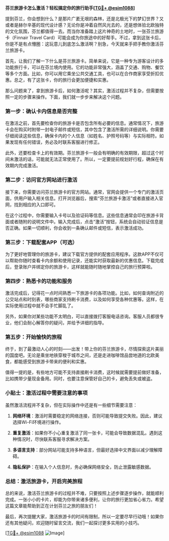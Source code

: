 **芬兰旅游卡怎么激活？轻松搞定你的旅行助手[[TG💪+ @esim1088](https://t.me/s/esim1088)]**

提到芬兰，你会想到什么？是那片广袤无垠的森林，还是北极光下的梦幻世界？又或者是赫尔辛基的现代设计感？无论你是冲着自然风光去的，还是想体验北欧独特的文化氛围，芬兰都值得一去。而当你准备踏上这片神奇的土地时，一张芬兰旅游卡（Finnair Travel Card）可能会成为你旅途中的好帮手。不过，拿到这张卡后，你是不是有点懵圈：这玩意儿到底怎么激活啊？别急，今天就来手把手教你激活芬兰旅游卡。

首先，让我们了解一下什么是芬兰旅游卡。简单来说，它是一种专为游客设计的多功能旅行卡，可以在芬兰境内使用。它的功能非常强大，涵盖了交通、购物、餐饮等多个方面。比如，你可以用它乘坐公共交通工具，也可以在合作商家享受折扣优惠。总之，有了这张卡，你的旅行会更加便捷和实惠。

那么问题来了，拿到旅游卡后，如何激活呢？其实，激活过程并不复杂，但需要按照一定的步骤来操作。下面，我们就一步步来解决这个问题。

### **第一步：确认卡内信息是否完整**

在激活之前，首先要检查你的旅游卡是否包含所有必要的信息。通常情况下，旅游卡会在购买时附带一封电子邮件或短信，其中包含了激活所需的详细说明。你需要仔细阅读这些信息，确保卡内的个人信息（如姓名、护照号码等）与实际相符。如果发现有任何错误，务必及时联系客服进行修正。

此外，还要检查卡上的有效期。芬兰旅游卡一般会有明确的有效期限，超过这个时间未激活的话，可能就无法正常使用了。所以，一定要提前规划好行程，确保在有效期内完成激活。

### **第二步：访问官方网站进行激活**

接下来，你需要访问芬兰旅游卡的官方网站。通常，官网会提供一个专门的激活页面，供用户输入相关信息。打开浏览器后，搜索“芬兰旅游卡激活”或者直接进入官网，找到相应的入口即可。

在这个过程中，你需要输入卡号以及验证码等信息。这些信息通常会印在旅游卡背面或者随附的说明文件中。输入完成后，点击“激活”按钮，系统会自动验证信息是否正确。如果一切顺利，你会收到一条确认邮件或短信，表示激活成功。

### **第三步：下载配套APP（可选）**

为了更好地管理你的旅游卡，建议下载官方提供的配套应用程序。这款APP不仅可以帮助你随时查看卡内余额和使用记录，还能实时获取最新的优惠信息。下载完成后，登录账户并绑定你的旅游卡，这样就能随时随地掌控自己的旅行预算啦。

### **第四步：熟悉卡的功能和服务**

激活完成后，记得花一点时间熟悉一下旅游卡的各项功能。比如，如何查询附近的公交站点和时刻表，哪些商家支持刷卡消费，以及如何享受各种优惠等。这样，在实际使用过程中就不会手忙脚乱了。

另外，如果你对某些功能不太明白，可以直接拨打客服电话咨询。客服人员都很专业，他们会耐心解答你的疑问，并给予详细的指导。

### **第五步：开始愉快的旅程**

终于，到了最激动人心的时刻——出发！带上你的芬兰旅游卡，尽情探索这片美丽的国度吧。无论是乘坐地铁穿梭于城市之间，还是走进咖啡馆品尝地道的北欧美食，都能感受到旅游卡带来的便利和实惠。

值得一提的是，有些地方可能不支持直接刷卡消费，这时候就需要提前做好准备，比如携带少量现金备用。同时，也要注意保管好自己的卡，避免丢失或被盗。

### **小贴士：激活过程中需要注意的事项**

虽然激活流程并不复杂，但在实际操作中还是有一些细节需要注意：

1. **网络环境**：激活时需要稳定的网络连接，否则可能导致提交失败。因此，建议选择Wi-Fi环境进行操作。
   
2. **重复激活**：如果你不小心重复激活了同一张卡，可能会导致数据混乱。遇到这种情况时，尽快联系客服寻求解决方案。

3. **多语言支持**：部分网站可能支持多种语言，但最好选择中文界面以减少理解障碍。

4. **隐私保护**：在输入个人信息时，务必确保网络安全，防止泄露敏感数据。

### **总结：激活旅游卡，开启完美旅程**

总的来说，激活芬兰旅游卡的过程并不难，只要按照上述步骤逐步操作，就能顺利完成。一张小小的卡片，却能为你带来诸多便利，让你的旅行更加省心省力。希望这篇文章能帮助到正在计划芬兰之旅的朋友们！

最后，再次提醒大家，激活旅游卡的时间有限制，所以一定要尽早行动哦！如果你还有其他疑问，欢迎随时留言交流，我们一起探讨更多实用的小技巧。

[[TG💪+ @esim1088](https://t.me/s/esim1088) ![Image](https://i.postimg.cc/4NQfJmqS/Snipaste-2025-05-13-00-14-12.png)]